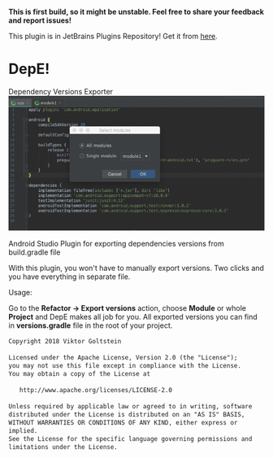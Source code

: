 **This is first build, so it might be unstable. Feel free to share your feedback and report issues!**

This plugin is in JetBrains Plugins Repository! Get it from [here](https://plugins.jetbrains.com/plugin/11489-depe-versions-exporter).

# DepE!
Dependency Versions Exporter 
![Take a look](images/looks.gif)

Android Studio Plugin for exporting dependencies versions from build.gradle file

With this plugin, you won't have to manually export versions. Two clicks and you have everything in separate file. 

Usage:

Go to the **Refactor -> Export versions** action, choose **Module** or whole **Project** and DepE makes all job for you.
All exported versions you can find in **versions.gradle** file in the root of your project.


```
Copyright 2018 Viktor Goltstein

Licensed under the Apache License, Version 2.0 (the "License");
you may not use this file except in compliance with the License.
You may obtain a copy of the License at

   http://www.apache.org/licenses/LICENSE-2.0

Unless required by applicable law or agreed to in writing, software
distributed under the License is distributed on an "AS IS" BASIS,
WITHOUT WARRANTIES OR CONDITIONS OF ANY KIND, either express or implied.
See the License for the specific language governing permissions and
limitations under the License.
```